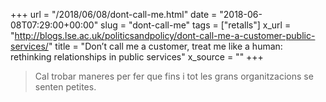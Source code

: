 +++
url = "/2018/06/08/dont-call-me.html"
date = "2018-06-08T07:29:00+00:00"
slug = "dont-call-me"
tags = ["retalls"]
x_url = "http://blogs.lse.ac.uk/politicsandpolicy/dont-call-me-a-customer-public-services/"
title = "Don’t call me a customer, treat me like a human: rethinking relationships in public services"
x_source = ""
+++


> Cal trobar maneres per fer que fins i tot les grans organitzacions se senten petites.

